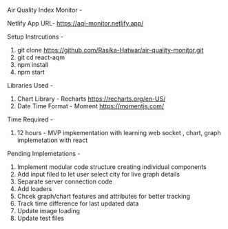 Air Quality Index Monitor -

Netlify App URL- https://aqi-monitor.netlify.app/

Setup Instrcutions -

1. git clone https://github.com/Rasika-Hatwar/air-quality-monitor.git
2. git cd react-aqm
3. npm install
4. npm start

Libraries Used -

1. Chart Library - Recharts https://recharts.org/en-US/
2. Date Time Format - Moment https://momentjs.com/

Time Required -

1. 12 hours - MVP impkementation with learning web socket , chart, graph implemetation with react

Pending Implemetations -

1. Implement modular code structure creating individual components
2. Add input filed to let user select city for live graph details
3. Separate server connection code
4. Add loaders
5. Chcek graph/chart features and attributes for better tracking
6. Track time difference for last updated data
7. Update image loading
8. Update test files
